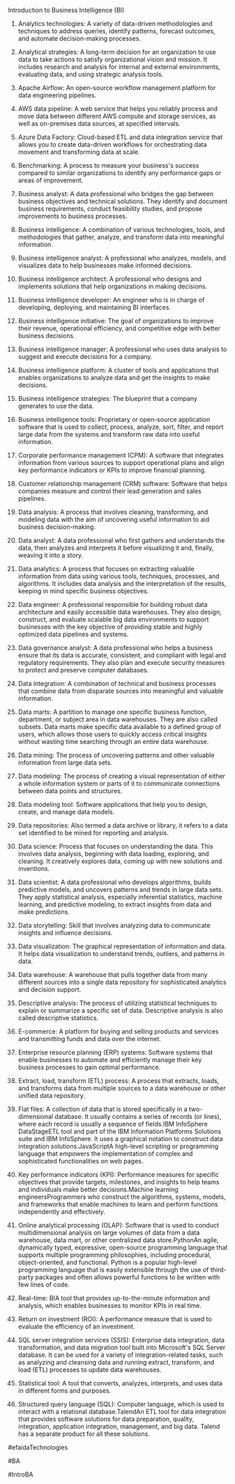 Introduction to Business Intelligence (BI)
1. Analytics technologies:  A variety of data-driven methodologies and techniques to address queries, identify patterns, forecast outcomes, and automate decision-making processes.

2. Analytical strategies:   A long-term decision for an organization to use data to take actions to satisfy organizational vision and mission. It includes research and analysis for internal and external environments, evaluating data, and using strategic analysis tools.

3. Apache Airflow:  An open-source workflow management platform for data engineering pipelines.

4. AWS data pipeline: A web service that helps you reliably process and move data between different AWS compute and storage services, as well as on-premises data sources, at specified intervals.

5. Azure Data Factory: Cloud-based ETL and data integration service that allows you to create data-driven workflows for orchestrating data movement and transforming data at scale.

6. Benchmarking: A process to measure your business's success compared to similar organizations to identify any performance gaps or areas of improvement.

7. Business analyst: A data professional who bridges the gap between business objectives and technical solutions. They identify and document business requirements, conduct feasibility studies, and propose improvements to business processes.

8. Business intelligence: A combination of various technologies, tools, and methodologies that gather, analyze, and transform data into meaningful information.

9. Business intelligence analyst: A professional who analyzes, models, and visualizes data to help businesses make informed decisions.

10. Business intelligence architect: A professional who designs and implements solutions that help organizations in making decisions.

11. Business intelligence developer: An engineer who is in charge of developing, deploying, and maintaining BI interfaces.

12. Business intelligence initiative: The goal of organizations to improve their revenue, operational efficiency, and competitive edge with better business decisions.

13. Business intelligence manager: A professional who uses data analysis to suggest and execute decisions for a company.

14. Business intelligence platform: A cluster of tools and applications that enables organizations to analyze data and get the insights to make decisions.

15. Business intelligence strategies: The blueprint that a company generates to use the data.

16. Business intelligence tools: Proprietary or open-source application software that is used to collect, process, analyze, sort, filter, and report large data from the systems and transform raw data into useful information.

17. Corporate performance management (CPM): A software that integrates information from various sources to support operational plans and align key performance indicators or KPIs to improve financial planning.

18. Customer relationship management (CRM) software: Software that helps companies measure and control their lead generation and sales pipelines.

19. Data analysis: A process that involves cleaning, transforming, and modeling data with the aim of uncovering useful information to aid business decision-making. 

20. Data analyst: A data professional who first gathers and understands the data, then analyzes and interprets it before visualizing it and, finally, weaving it into a story.

21. Data analytics: A process that focuses on extracting valuable information from data using various tools, techniques, processes, and algorithms. It includes data analysis and the interpretation of the results, keeping in mind specific business objectives.

22. Data engineer: A professional responsible for building robust data architecture and easily accessible data warehouses. They also design, construct, and evaluate scalable big data environments to support businesses with the key objective of providing stable and highly optimized data pipelines and systems.

23. Data governance analyst: A data professional who helps a business ensure that its data is accurate, consistent, and compliant with legal and regulatory requirements. They also plan and execute security measures to protect and preserve computer databases.

24. Data integration: A combination of technical and business processes that combine data from disparate sources into meaningful and valuable information.

25. Data marts: A partition to manage one specific business function, department, or subject area in data warehouses. They are also called subsets. Data marts make specific data available to a defined group of users, which allows those users to quickly access critical insights without wasting time searching through an entire data warehouse.

26. Data mining: The process of uncovering patterns and other valuable information from large data sets.

27. Data modeling: The process of creating a visual representation of either a whole information system or parts of it to communicate connections between data points and structures.

28. Data modeling tool:  Software applications that help you to design, create, and manage data models.

29. Data repositories: Also termed a data archive or library, it refers to a data set identified to be mined for reporting and analysis.

30. Data science: Process that focuses on understanding the data. This involves data analysis, beginning with data loading, exploring, and cleaning. It creatively explores data, coming up with new solutions and inventions.

31. Data scientist: A data professional who develops algorithms, builds predictive models, and uncovers patterns and trends in large data sets. They apply statistical analysis, especially inferential statistics, machine learning, and predictive modeling, to extract insights from data and make predictions.

32. Data storytelling: Skill that involves analyzing data to communicate insights and influence decisions.

33. Data visualization: The graphical representation of information and data. It helps data visualization to understand trends, outliers, and patterns in data.

34. Data warehouse: A warehouse that pulls together data from many different sources into a single data repository for sophisticated analytics and decision support.

35. Descriptive analysis:  The process of utilizing statistical techniques to explain or summarize a specific set of data. Descriptive analysis is also called descriptive statistics.

36. E-commerce: A platform for buying and selling products and services and transmitting funds and data over the internet.

37. Enterprise resource planning (ERP) systems: Software systems that enable businesses to automate and efficiently manage their key business processes to gain optimal performance.

38. Extract, load, transform (ETL) process: A process that extracts, loads, and transforms data from multiple sources to a data warehouse or other unified data repository.

39. Flat files: A collection of data that is stored specifically in a two-dimensional database. It usually contains a series of records (or lines), where each record is usually a sequence of fields.IBM InfoSphere DataStageETL tool and part of the IBM Information Platforms Solutions suite and IBM InfoSphere. It uses a graphical notation to construct data integration solutions.JavaScriptA high-level scripting or programming language that empowers the implementation of complex and sophisticated functionalities on web pages.

40. Key performance indicators (KPI): Performance measures for specific objectives that provide targets, milestones, and insights to help teams and individuals make better decisions.Machine learning engineersProgrammers who construct the algorithms, systems, models, and frameworks that enable machines to learn and perform functions independently and effectively.

41. Online analytical processing (OLAP): Software that is used to conduct multidimensional analysis on large volumes of data from a data warehouse, data mart, or other centralized data store.PythonAn agile, dynamically typed, expressive, open-source programming language that supports multiple programming philosophies, including procedural, object-oriented, and functional. Python is a popular high-level programming language that is easily extensible through the use of third-party packages and often allows powerful functions to be written with few lines of code.

42. Real-time:  BIA tool that provides up-to-the-minute information and analysis, which enables businesses to monitor KPIs in real time.

43. Return on investment (ROI): A performance measure that is used to evaluate the efficiency of an investment.

44. SQL server integration services (SSIS): Enterprise data integration, data transformation, and data migration tool built into Microsoft's SQL Server database. It can be used for a variety of integration-related tasks, such as analyzing and cleansing data and running extract, transform, and load (ETL) processes to update data warehouses.

45. Statistical tool: A tool that converts, analyzes, interprets, and uses data in different forms and purposes.

46. Structured query language (SQL): Computer language, which is used to interact with a relational database.TalendAn ETL tool for data integration that provides software solutions for data preparation, quality, integration, application integration, management, and big data. Talend has a separate product for all these solutions.

#efaidaTechnologies

#BA

#IntroBA
